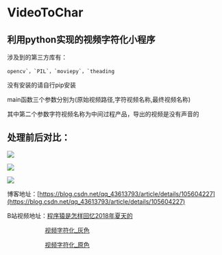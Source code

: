 # VideoToChar

## 利用python实现的视频字符化小程序

涉及到的第三方库有：

```
opencv`，`PIL`，`moviepy`，`theading
```

没有安装的请自行pip安装

main函数三个参数分别为(原始视频路径,字符视频名称,最终视频名称)

其中第二个参数字符视频名称为中间过程产品，导出的视频是没有声音的

## 处理前后对比：

![ ](https://img-blog.csdnimg.cn/20200418202005933.jpg?x-oss-process=image/watermark,type_ZmFuZ3poZW5naGVpdGk,shadow_10,text_aHR0cHM6Ly9ibG9nLmNzZG4ubmV0L3FxXzQzNjEzNzkz,size_16,color_FFFFFF,t_70)

![ ](https://img-blog.csdnimg.cn/20200418202014542.jpg?x-oss-process=image/watermark,type_ZmFuZ3poZW5naGVpdGk,shadow_10,text_aHR0cHM6Ly9ibG9nLmNzZG4ubmV0L3FxXzQzNjEzNzkz,size_16,color_FFFFFF,t_70)

![ ](https://img-blog.csdnimg.cn/20200418202026162.jpg?x-oss-process=image/watermark,type_ZmFuZ3poZW5naGVpdGk,shadow_10,text_aHR0cHM6Ly9ibG9nLmNzZG4ubmV0L3FxXzQzNjEzNzkz,size_16,color_FFFFFF,t_70)

博客地址：[https://blog.csdn.net/qq_43613793/article/details/105604227](https://blog.csdn.net/qq_43613793/article/details/105604227)

B站视频地址：[程序猿是怎样回忆2018年夏天的](https://www.bilibili.com/video/BV1gK4y1k7vV)

&nbsp;&emsp;&emsp;&emsp;&emsp;&emsp;&emsp;[视频字符化_灰色](https://www.bilibili.com/video/BV1rZ4y1x739)

&nbsp;&emsp;&emsp;&emsp;&emsp;&emsp;&emsp;[视频字符化_原色](https://www.bilibili.com/video/BV1DC4y1p78o)

